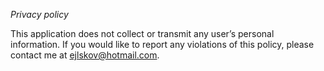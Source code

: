 *Privacy policy*

This application does not collect or transmit any user’s personal information. If you would like to report any violations of this policy, please contact me at ejlskov@hotmail.com.
